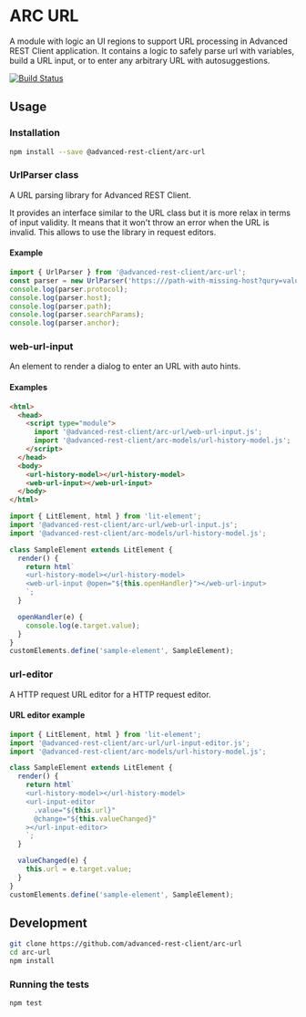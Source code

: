 # ARC URL

A module with logic an UI regions to support URL processing in Advanced REST Client application. It contains a logic to safely parse url with variables, build a URL input, or to enter any arbitrary URL with autosuggestions.

[![Build Status](https://travis-ci.com/advanced-rest-client/arc-url.svg)](https://travis-ci.com/advanced-rest-client/arc-url)

## Usage

### Installation

```sh
npm install --save @advanced-rest-client/arc-url
```

### UrlParser class

A URL parsing library for Advanced REST Client.

It provides an interface similar to the URL class but it is more relax in terms of input validity. It means that it won't throw an error when the URL is invalid. This allows to use the library in request editors.

#### Example

```javascript
import { UrlParser } from '@advanced-rest-client/arc-url';
const parser = new UrlParser('https:///path-with-missing-host?qury=value#string');
console.log(parser.protocol);
console.log(parser.host);
console.log(parser.path);
console.log(parser.searchParams);
console.log(parser.anchor);
```

### web-url-input

An element to render a dialog to enter an URL with auto hints.

#### Examples

```html
<html>
  <head>
    <script type="module">
      import '@advanced-rest-client/arc-url/web-url-input.js';
      import '@advanced-rest-client/arc-models/url-history-model.js';
    </script>
  </head>
  <body>
    <url-history-model></url-history-model>
    <web-url-input></web-url-input>
  </body>
</html>
```

```javascript
import { LitElement, html } from 'lit-element';
import '@advanced-rest-client/arc-url/web-url-input.js';
import '@advanced-rest-client/arc-models/url-history-model.js';

class SampleElement extends LitElement {
  render() {
    return html`
    <url-history-model></url-history-model>
    <web-url-input @open="${this.openHandler}"></web-url-input>
    `;
  }

  openHandler(e) {
    console.log(e.target.value);
  }
}
customElements.define('sample-element', SampleElement);
```

### url-editor

A HTTP request URL editor for a HTTP request editor.

#### URL editor example

```javascript
import { LitElement, html } from 'lit-element';
import '@advanced-rest-client/arc-url/url-input-editor.js';
import '@advanced-rest-client/arc-models/url-history-model.js';

class SampleElement extends LitElement {
  render() {
    return html`
    <url-history-model></url-history-model>
    <url-input-editor
      .value="${this.url}"
      @change="${this.valueChanged}"
    ></url-input-editor>
    `;
  }

  valueChanged(e) {
    this.url = e.target.value;
  }
}
customElements.define('sample-element', SampleElement);
```

## Development

```sh
git clone https://github.com/advanced-rest-client/arc-url
cd arc-url
npm install
```

### Running the tests

```sh
npm test
```
